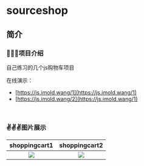# sourceshop



## 简介

### 🙂🙂🙂项目介绍

自己练习的几个js购物车项目

在线演示：
- [https://js.imold.wang/1](https://js.imold.wang/1)
- [https://js.imold.wang/2](https://js.imold.wang/1)

<br />

### ✌️✌️✌️图片展示

|                            shoppingcart1                            |                           shoppingcart2                            |
| :---------------------------------------------------------: | :---------------------------------------------------------: |
| ![](https://up.imold.wang/myprojects/imgs/jsshopcar/imgs/1/1.png) | ![](https://up.imold.wang/myprojects/imgs/jsshopcar/imgs/2/3.png) |
